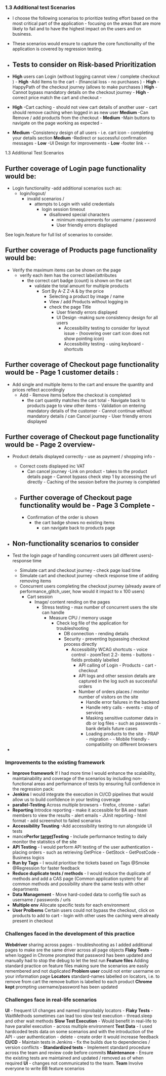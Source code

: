 
### 1.3 **Additional test Scenarios**
- I choose the following scenarios to prioritize testing effort based on the most critical part of the application  - focusing on the areas that are more likely to fail and to have the highest impact on the users and on business.
- These scenarios would ensure to capture the core functionality of the application is covered by regression testing.

- ## Tests to consider on Risk-based Prioritization
-  **High** users can Login (without logging cannot view / complete checkout ) -
   **High** -Add Items to the cart - (financial loss - no purchases )  -
   **High** -HappyPath of the checkout journey (allows to make purchases )
   **High** -Cannot bypass mandatory details on the checkout journey -
   **High** -correct price match the cart and checkout -
-  **High** -Cart caching - should not view cart details of another user - cart should remove caching when logged in as new user
   **Medium** -Can Remove / add products from the checkout -
   **Medium** -Main buttons to navigate on the page working as expected  -
-  **Medium** -Consistency design of all users - i.e. cart icon - completing your details section
   **Medium** -Redirect or successful confirmation messages  -
   **Low** -UI Design for improvements -
   **Low** -footer link - -

1.3 Additional Test Scenarios 
## Further coverage of Login page functionality would be:  
- Login functionality -add additional scenarios such as: 
    - login/logout/
      - invalid scenarios /
        - attempts to Login with valid credentials 
          - login session timeout
            - disallowed special characters
              - minimum requirements for username / password
              -    User friendly errors displayed

See login.feature for full list of scenarios to consider. 

## Further coverage of Products page functionality would be:
- Verify the maximum items can be shown on the page
    - verify each item has the correct label/attributes 
      - the correct cart badge (count) is shown on the cart
         - validate the total amount for multiple products
           - Sort By A-Z Z-A & by the price 
             -  Selecting a product by image / name
               - View / add Products without logging in 
               - check the page Title 
                 -    User friendly errors displayed
                   - UI Design -making sure consistency design for all users
                      -  Accessibility testing to consider for layout issue - (hoovering over cart icon does not show pointing icon)
                        - Accessibility testing - using keyboard - shortcuts

## Further coverage of Checkout page functionality would be - Page 1 customer details :
- Add single and multiple items to the cart and ensure the quantity and prices reflect accordingly 
    - Add - Remove items before the checkout is completed
        -    the cart quantity matches the cart total 
            -   Navigate back to products page to view other items
            -   Validation on entering mandatory details of the customer
            -   Cannot continue without mandatory details / can Cancel journey
            -   User friendly errors displayed       

## Further coverage of Checkout page functionality would be - Page 2 overview- 
- Product details displayed correctly - use as payment / shopping info - 
     - Correct costs displayed inc VAT
       - Can cancel journey
         -Link on product - takes to the product details page
             - Cannot bypass check step 1 by accessing the url directly
                - Caching of the session before the journey is completed
  - ## Further coverage of Checkout page functionality would be - Page 3 Complete -
    - Confirmation of the order is shown
      - the cart badge shows no existing items
        - can navigate back to products page


- ## Non-functionality scenarios to consider
- Test the login page of handling concurrent users (all different users)- response time
  - Simulate cart and checkout journey - check page load time 
   - Simulate cart and checkout journey -check response time of adding removing items
    - Concurrent users completing the checkout journey (already aware of performance_glitch_user, how would it impact to x 100 users)
      - Cart session
        - Image/ content rending on the pages
          - Stress testing - max number of concurrent users the site can handle
            - Measure CPU /  memory usage
              - Check log file of the application for troubleshooting 
                - DB connection - rending details
                - Security - preventing bypassing checkout process directly
                  - Accessibility WCAG shortcuts - voice control - zoomText 2.2- items - buttons - fields probably labelled
                    - API calling of Login - Products - cart - checkout 
                    - API logs and other session details are captured in the log such as successful orders
                     - Number of orders places / monitor number of visitors on the site
                       - Handle error failures in the backend 
                       -  Handle retry calls - events -  stop of services 
                         - Masking sensitive customer data in db or log files - such as passwords - bank details future cases
                         -  Loading products to the site - PRAP - migration -
                           - Mobile friendly - compatibility on different browsers
     

- 

### Improvements to the existing framework
- **Improve framework** If I had more time I would enhance the scalability, maintainability and coverage of the scenarios by including non-functional areas and performance of tests by ensuring full confidence in the regression pack:
- **Jenkins** I would integrate the execution in CI/CD pipelines that would allow us to build confidence in your testing coverage
- **parallel-Testing** Across multiple browsers - firefox, chrome - safari
- **Reporting** Introdce reporting - make it accessible for BA and team members to view the results - alert emails - JUnit reporting - html format - add screenshot to failed scenarios
- **Accessibility Teusting** -Add accessibility testing to run alongside UI tests
- mance**Perfor [target](target)Testing** - Include performance testing to daily monitor the statistics of the site
- **API Testing** - I would perform API testing of the user authentication - placing orders - such as retrieving GetPrice - GetStock - GetPostCode - Business logics
- **Run by Tags** - I would prioritise the tickets based on Tags @Smoke @Regression for faster feedback
- **Reduce duplicate tests / methods**  - I would reduce the duplicate of methods and add a CAS page (Common application system) for all common methods and possibility share the same tests with other departments
- **Data Management** - Move hard-coded data to config file such as username / passwords / urls
- **Multiple env** Allocate specific tests for each environment 
- **User Prolbems** Certain users could not bypass the checkout, click on products to add to cart - login with other uses the caching were already present in checkout

### **Challenges faced in the development of this practice**
**Webdriver** sharing across pages - troubleshooting as I added additional pages to make sre the same driver across all page objects
**Flaky Tests** - when logged in Chrome prompted that password has been updated and manually had to stop the debug to let the test run 
**Feature files** Adding standard practice on feature files making sure the scenarios are easily remembered and not duplicated
**Problem user** could not enter username on your information page
**Locators** standard-names labelled on locators, i.e. to remove from cart the remove button is labelled to each product
**Chrome kept** prompting username/password has been updated

### **Challenges face in real-life scenarios**
**UI** - frequent UI changes and named improbably locators - 
**Flaky Tests** - WaitMethods sometimes can lead too slow test execution - thread.sleep and other wait methods
**Slow Test Execution** - Would benefit in real-life to have parallel execution - across multiple environment 
**Test Data** - I used hardcoded tests data on some scenarios and with the introduction of the API - user authentication - delete - create order it would increase feedback
**CI/CD** - Maintain tests in Jenkins - fix the builds due to dependencies / version conflicts - 
**Standardized tests** - Implement standard procedure across the team and review code before commits
**Maintenance** - Ensure the existing tests are maintained and updated / removed as of when required
**UI** - changes not communicated to the team.
**Team** Involve everyone to write BB feature scenarios 
